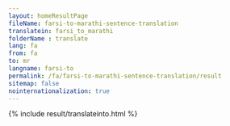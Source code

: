 ```yaml
---
layout: homeResultPage
fileName: farsi-to-marathi-sentence-translation
translatein: farsi_to_marathi
folderName : translate
lang: fa
from: fa
to: mr
langname: farsi-to
permalink: /fa/farsi-to-marathi-sentence-translation/result
sitemap: false
nointernationalization: true
---
```

{% include result/translateinto.html %}

<script src="/js/result/translation.js" data-foldername="{{page.folderName}}" data-lang="{{page.lang}}"></script>

